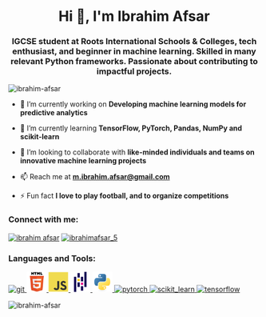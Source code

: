 <h1 align="center">Hi 👋, I'm Ibrahim Afsar</h1>
<h3 align="center">IGCSE student at Roots International Schools & Colleges, tech enthusiast, and beginner in machine learning. Skilled in many relevant Python frameworks. Passionate about contributing to impactful projects.</h3>

<p align="left"> <img src="https://komarev.com/ghpvc/?username=ibrahim-afsar&label=Profile%20views&color=0e75b6&style=flat" alt="ibrahim-afsar" /> </p>

- 🔭 I’m currently working on **Developing machine learning models for predictive analytics**

- 🌱 I’m currently learning **TensorFlow, PyTorch, Pandas, NumPy and scikit-learn**

- 👯 I’m looking to collaborate with **like-minded individuals and teams on innovative machine learning projects**

- 📫 Reach me at **m.ibrahim.afsar@gmail.com**

- ⚡ Fun fact **I love to play football, and to organize competitions**

<h3 align="left">Connect with me:</h3>
<p align="left">
<a href="https://linkedin.com/in/ibrahim afsar" target="blank"><img align="center" src="https://raw.githubusercontent.com/rahuldkjain/github-profile-readme-generator/master/src/images/icons/Social/linked-in-alt.svg" alt="ibrahim afsar" height="30" width="40" /></a>
<a href="https://instagram.com/ibrahimafsar_5" target="blank"><img align="center" src="https://raw.githubusercontent.com/rahuldkjain/github-profile-readme-generator/master/src/images/icons/Social/instagram.svg" alt="ibrahimafsar_5" height="30" width="40" /></a>
</p>

<h3 align="left">Languages and Tools:</h3>
<p align="left"> <a href="https://git-scm.com/" target="_blank" rel="noreferrer"> <img src="https://www.vectorlogo.zone/logos/git-scm/git-scm-icon.svg" alt="git" width="40" height="40"/> </a> <a href="https://www.w3.org/html/" target="_blank" rel="noreferrer"> <img src="https://raw.githubusercontent.com/devicons/devicon/master/icons/html5/html5-original-wordmark.svg" alt="html5" width="40" height="40"/> </a> <a href="https://developer.mozilla.org/en-US/docs/Web/JavaScript" target="_blank" rel="noreferrer"> <img src="https://raw.githubusercontent.com/devicons/devicon/master/icons/javascript/javascript-original.svg" alt="javascript" width="40" height="40"/> </a> <a href="https://pandas.pydata.org/" target="_blank" rel="noreferrer"> <img src="https://raw.githubusercontent.com/devicons/devicon/2ae2a900d2f041da66e950e4d48052658d850630/icons/pandas/pandas-original.svg" alt="pandas" width="40" height="40"/> </a> <a href="https://www.python.org" target="_blank" rel="noreferrer"> <img src="https://raw.githubusercontent.com/devicons/devicon/master/icons/python/python-original.svg" alt="python" width="40" height="40"/> </a> <a href="https://pytorch.org/" target="_blank" rel="noreferrer"> <img src="https://www.vectorlogo.zone/logos/pytorch/pytorch-icon.svg" alt="pytorch" width="40" height="40"/> </a> <a href="https://scikit-learn.org/" target="_blank" rel="noreferrer"> <img src="https://upload.wikimedia.org/wikipedia/commons/0/05/Scikit_learn_logo_small.svg" alt="scikit_learn" width="40" height="40"/> </a> <a href="https://www.tensorflow.org" target="_blank" rel="noreferrer"> <img src="https://www.vectorlogo.zone/logos/tensorflow/tensorflow-icon.svg" alt="tensorflow" width="40" height="40"/> </a> </p>

<p><img align="center" src="https://github-readme-stats.vercel.app/api/top-langs?username=ibrahim-afsar&show_icons=true&locale=en&layout=compact" alt="ibrahim-afsar" /></p>
